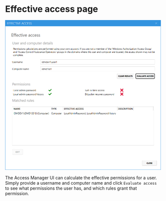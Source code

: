 # Effective access page

![](../../images/ui-page-authz-effectiveaccess.png)

The Access Manager UI can calculate the effective permissions for a user. Simply provide a username and computer name and click `Evaluate access` to see what permissions the user has, and which rules grant that permission.

